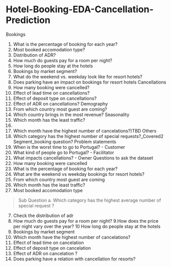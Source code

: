 # Hotel-Booking-EDA-Cancellation-Prediction
Bookings
1. What is the percentage of booking for each year?
2. Most booked accomodation type?
3. Distribution of ADR?
4. How much do guests pay for a room per night?
5. How long do people stay at the hotels
6. Bookings by market segment?
7. What do the weekend vs. weekday look like for resort hotels?
8. Does parking have an impact on bookings for resort hotels
Cancellations
1. How many booking were cancelled?
2. Effect of lead time on cancellations?
3. Effect of deposit type on cancellations?
4. Effect of ADR on cancellations?
Demography
1. From which country most guest are coming?
2. Which country brings in the most revenue?
Seasonality
1. Which month has the least traffic?
2.
3. Which month have the highest number of cancelations?)TBD
Others
1. Which category has the highest number of special requests?_Covered2 Segment_booking question?
Problem statements
1. When is the worst time to go to Portugal? - Customer
2. What kind of people go to Portugal? - Facilitator
3. What impacts cancellations? - Owner
Questions to ask the dataset
1. How many booking were cancelled
2. What is the percentage of booking for each year?
3. What are the weekend vs weekday bookings for resort hotels?
4. From which country most guest are coming
5. Which month has the least traffic?
6. Most booked accomodation type
> Sub Question
a. Which category has the highest average number of special request ?
7. Check the distribution of adr
8. How much do guests pay for a room per night?
9.How does the price per night vary over the year?
10 How long do people stay at the hotels
11. Bookings by market segment
12. Which month have the highest number of cancelations?
13. Effect of lead time on cancelation
14. Effect of deposit type on cancelation
15. Effect of ADR on cancelation ?
16. Does parking have a relation with cancellation for resorts?
